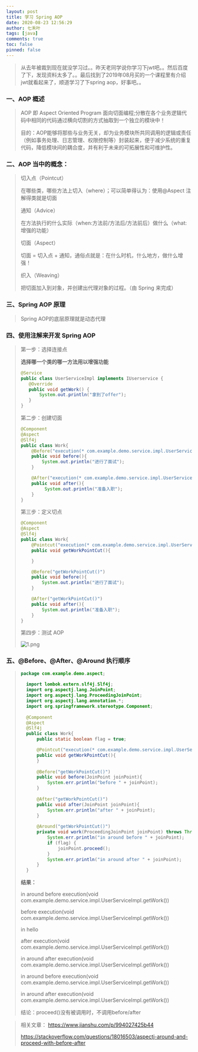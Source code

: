 ```yaml
---
layout: post
title: 学习 Spring AOP
date: 2020-08-23 12:56:29
author: 七禾叶
tags: [java]
comments: true
toc: false
pinned: false
---
```


> 从去年被裁到现在就没学习过。。昨天老同学说你学习下jwt吧。。然后百度了下，发现资料太多了。。最后找到了2019年08月买的一个课程里有介绍jwt就看起来了，顺道学习了下spring aop，好事吧。。

### 一、AOP 概述
> AOP 即 Aspect Oriented Program 面向切面编程;分散在各个业务逻辑代码中相同的代码通过横向切割的方式抽取到一个独立的模块中！
>
> 目的：AOP能够将那些与业务无关，却为业务模块所共同调用的逻辑或责任（例如事务处理、日志管理、权限控制等）封装起来，便于减少系统的重复代码，降低模块间的耦合度，并有利于未来的可拓展性和可维护性。

### 二、AOP 当中的概念：
> 切入点（Pointcut）
> 
> 在哪些类，哪些方法上切入（where）；可以简单得认为：使用@Aspect 注解得类就是切面
> 
> 通知（Advice）
> 
> 在方法执行的什么实际（when:方法前/方法后/方法前后）做什么（what:增强的功能）
> 
> 切面（Aspect）
> 
> 切面 = 切入点 + 通知，通俗点就是：在什么时机，什么地方，做什么增强！
> 
> 织入（Weaving）
>
> 把切面加入到对象，并创建出代理对象的过程。（由 Spring 来完成）

### 三、Spring AOP 原理
> Spring AOP的底层原理就是动态代理

### 四、使用注解来开发 Spring AOP
> 第一步：选择连接点
>
> **选择哪一个类的哪一方法用以增强功能**
> 
> ``` java
> @Service
> public class UserServiceImpl implements IUserservice {
>    @Override
>    public void getWork() {
>        System.out.println("拿到了offer");
>    }
> }
> ```
>
> 第二步：创建切面
> 
>```java
> @Component
> @Aspect
> @Slf4j
> public class Work{
>     @Before("execution(* com.example.demo.service.impl.UserServiceImpl.getWork())")
>     public void before(){
>         System.out.println("进行了面试");
>     }
> 
>     @After("execution(* com.example.demo.service.impl.UserServiceImpl.getWork())")
>     public void after(){
>          System.out.println("准备入职");
>     }
> }
>```
>
> 第三步：定义切点
>
> ```java
> @Component
> @Aspect
> @Slf4j
> public class Work{
>     @Pointcut("execution(* com.example.demo.service.impl.UserServiceImpl.getWork())")
>     public void getWorkPointCut(){
> 
>     }
> 
>     @Before("getWorkPointCut()")
>     public void before(){
>         System.out.println("进行了面试");
>     }
> 
>     @After("getWorkPointCut()")
>     public void after(){
>         System.out.println("准备入职");
>     }
> }
> ```
>
> 第四步：测试 AOP
>
> ![1.png](https://i.loli.net/2020/08/23/TIbzEYFPqr6XVgH.png)
>

### 五、@Before、@After、@Around 执行顺序
> ```java
> package com.example.demo.aspect;
>   
>   import lombok.extern.slf4j.Slf4j;
>   import org.aspectj.lang.JoinPoint;
>   import org.aspectj.lang.ProceedingJoinPoint;
>   import org.aspectj.lang.annotation.*;
>   import org.springframework.stereotype.Component;
>   
>   @Component
>   @Aspect
>   @Slf4j
>   public class Work{
>       public static boolean flag = true;
> 
>       @Pointcut("execution(* com.example.demo.service.impl.UserServiceImpl.getWork())")
>       public void getWorkPointCut(){
>       }
>   
>       @Before("getWorkPointCut()")
>       public void before(JoinPoint joinPoint){
>           System.err.println("before " + joinPoint);
>       }
>   
>       @After("getWorkPointCut()")
>       public void after(JoinPoint joinPoint){
>           System.err.println("after " + joinPoint);
>       }
>   
>       @Around("getWorkPointCut()")
>       private void work(ProceedingJoinPoint joinPoint) throws Throwable {
>           System.err.println("in around before " + joinPoint);
>           if (flag) {
>               joinPoint.proceed();
>           }
>           System.err.println("in around after " + joinPoint);
>       }
>   }
>```
> 
> **结果：**
> 
> in around before execution(void com.example.demo.service.impl.UserServiceImpl.getWork())
> 
> before execution(void com.example.demo.service.impl.UserServiceImpl.getWork())
> 
> in hello
> 
> after execution(void com.example.demo.service.impl.UserServiceImpl.getWork())
> 
> in around after execution(void com.example.demo.service.impl.UserServiceImpl.getWork())
> 
> in around before execution(void com.example.demo.service.impl.UserServiceImpl.getWork())
> 
> in around after execution(void com.example.demo.service.impl.UserServiceImpl.getWork())
>
> 结论：proceed()没有被调用时，不调用before/after

> 相关文章：
> https://www.jianshu.com/p/994027425b44
> 
> https://stackoverflow.com/questions/18016503/aspectj-around-and-proceed-with-before-after